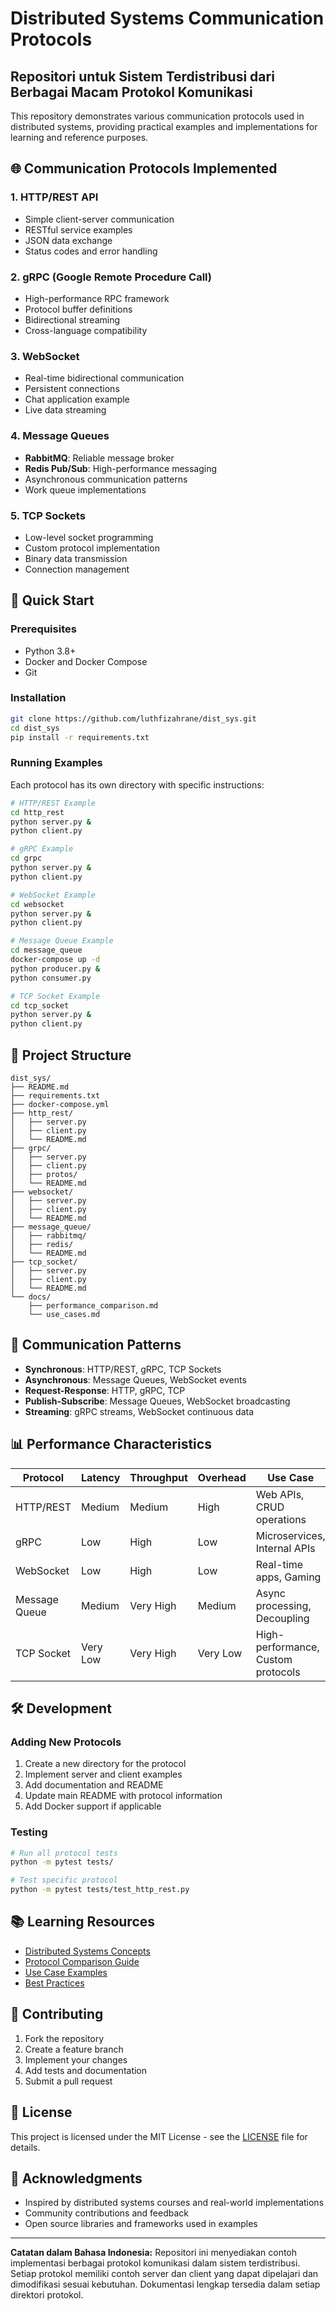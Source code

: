 # Distributed Systems Communication Protocols
## Repositori untuk Sistem Terdistribusi dari Berbagai Macam Protokol Komunikasi

This repository demonstrates various communication protocols used in distributed systems, providing practical examples and implementations for learning and reference purposes.

## 🌐 Communication Protocols Implemented

### 1. HTTP/REST API
- Simple client-server communication
- RESTful service examples
- JSON data exchange
- Status codes and error handling

### 2. gRPC (Google Remote Procedure Call)
- High-performance RPC framework
- Protocol buffer definitions
- Bidirectional streaming
- Cross-language compatibility

### 3. WebSocket
- Real-time bidirectional communication
- Persistent connections
- Chat application example
- Live data streaming

### 4. Message Queues
- **RabbitMQ**: Reliable message broker
- **Redis Pub/Sub**: High-performance messaging
- Asynchronous communication patterns
- Work queue implementations

### 5. TCP Sockets
- Low-level socket programming
- Custom protocol implementation
- Binary data transmission
- Connection management

## 🚀 Quick Start

### Prerequisites
- Python 3.8+
- Docker and Docker Compose
- Git

### Installation
```bash
git clone https://github.com/luthfizahrane/dist_sys.git
cd dist_sys
pip install -r requirements.txt
```

### Running Examples
Each protocol has its own directory with specific instructions:

```bash
# HTTP/REST Example
cd http_rest
python server.py &
python client.py

# gRPC Example
cd grpc
python server.py &
python client.py

# WebSocket Example
cd websocket
python server.py &
python client.py

# Message Queue Example
cd message_queue
docker-compose up -d
python producer.py &
python consumer.py

# TCP Socket Example
cd tcp_socket
python server.py &
python client.py
```

## 📁 Project Structure

```
dist_sys/
├── README.md
├── requirements.txt
├── docker-compose.yml
├── http_rest/
│   ├── server.py
│   ├── client.py
│   └── README.md
├── grpc/
│   ├── server.py
│   ├── client.py
│   ├── protos/
│   └── README.md
├── websocket/
│   ├── server.py
│   ├── client.py
│   └── README.md
├── message_queue/
│   ├── rabbitmq/
│   ├── redis/
│   └── README.md
├── tcp_socket/
│   ├── server.py
│   ├── client.py
│   └── README.md
└── docs/
    ├── performance_comparison.md
    └── use_cases.md
```

## 🔄 Communication Patterns

- **Synchronous**: HTTP/REST, gRPC, TCP Sockets
- **Asynchronous**: Message Queues, WebSocket events
- **Request-Response**: HTTP, gRPC, TCP
- **Publish-Subscribe**: Message Queues, WebSocket broadcasting
- **Streaming**: gRPC streams, WebSocket continuous data

## 📊 Performance Characteristics

| Protocol | Latency | Throughput | Overhead | Use Case |
|----------|---------|------------|----------|----------|
| HTTP/REST | Medium | Medium | High | Web APIs, CRUD operations |
| gRPC | Low | High | Low | Microservices, Internal APIs |
| WebSocket | Low | High | Low | Real-time apps, Gaming |
| Message Queue | Medium | Very High | Medium | Async processing, Decoupling |
| TCP Socket | Very Low | Very High | Very Low | High-performance, Custom protocols |

## 🛠️ Development

### Adding New Protocols
1. Create a new directory for the protocol
2. Implement server and client examples
3. Add documentation and README
4. Update main README with protocol information
5. Add Docker support if applicable

### Testing
```bash
# Run all protocol tests
python -m pytest tests/

# Test specific protocol
python -m pytest tests/test_http_rest.py
```

## 📚 Learning Resources

- [Distributed Systems Concepts](docs/concepts.md)
- [Protocol Comparison Guide](docs/performance_comparison.md)
- [Use Case Examples](docs/use_cases.md)
- [Best Practices](docs/best_practices.md)

## 🤝 Contributing

1. Fork the repository
2. Create a feature branch
3. Implement your changes
4. Add tests and documentation
5. Submit a pull request

## 📄 License

This project is licensed under the MIT License - see the [LICENSE](LICENSE) file for details.

## 🌟 Acknowledgments

- Inspired by distributed systems courses and real-world implementations
- Community contributions and feedback
- Open source libraries and frameworks used in examples

---

**Catatan dalam Bahasa Indonesia:**
Repositori ini menyediakan contoh implementasi berbagai protokol komunikasi dalam sistem terdistribusi. Setiap protokol memiliki contoh server dan client yang dapat dipelajari dan dimodifikasi sesuai kebutuhan. Dokumentasi lengkap tersedia dalam setiap direktori protokol.